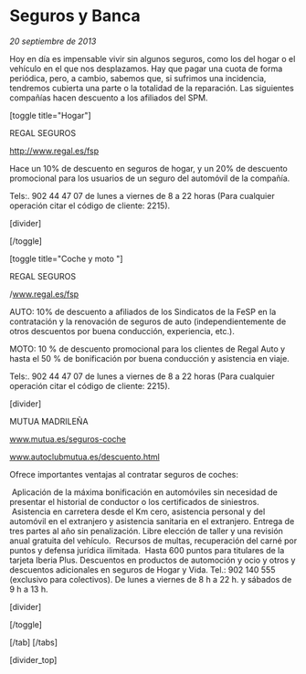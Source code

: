# Seguros y Banca

*20 septiembre de 2013*

Hoy en día es impensable vivir sin algunos seguros, como los del hogar o el vehículo en el que nos desplazamos. Hay que pagar una cuota de forma periódica, pero, a cambio, sabemos que, si sufrimos una incidencia, tendremos cubierta una parte o la totalidad de la reparación. Las siguientes compañías hacen descuento a los afiliados del SPM.

[toggle title="Hogar"]

REGAL SEGUROS

http://www.regal.es/fsp

Hace un 10% de descuento en seguros de hogar, y un 20% de descuento promocional para los usuarios de un seguro del automóvil de la compañía.

Tels:. 902 44 47 07 de lunes a viernes de 8 a 22 horas (Para cualquier operación citar el código de cliente: 2215).

[divider]

[/toggle]

[toggle title="Coche y moto "]

REGAL SEGUROS

/www.regal.es/fsp

AUTO: 10% de descuento a afiliados de los Sindicatos de la FeSP en la contratación y la renovación de seguros de auto (independientemente de otros descuentos por buena conducción, experiencia, etc.).

MOTO: 10 % de descuento promocional para los clientes de Regal Auto y hasta el 50 % de bonificación por buena conducción y asistencia en viaje.

Tels:. 902 44 47 07 de lunes a viernes de 8 a 22 horas (Para cualquier operación citar el código de cliente: 2215).

[divider]

MUTUA MADRILEÑA

www.mutua.es/seguros-coche

www.autoclubmutua.es/descuento.html

Ofrece importantes ventajas al contratar seguros de coches:

 Aplicación de la máxima bonificación en automóviles sin necesidad de presentar el historial de conductor o los certificados de siniestros.
 Asistencia en carretera desde el Km cero, asistencia personal y del automóvil en el extranjero y asistencia sanitaria en el extranjero.
Entrega de tres partes al año sin penalización.
Libre elección de taller y una revisión anual gratuita del vehículo.
 Recursos de multas, recuperación del carné por puntos y defensa jurídica ilimitada.
 Hasta 600 puntos para titulares de la tarjeta Iberia Plus.
Descuentos en productos de automoción y ocio y otros y descuentos adicionales en seguros de Hogar y Vida.
Tel.: 902 140 555 (exclusivo para colectivos). De lunes a viernes de 8 h a 22 h. y sábados de 9 h a 13 h.

[divider]





[/toggle]







[/tab] [/tabs]



[divider_top]







